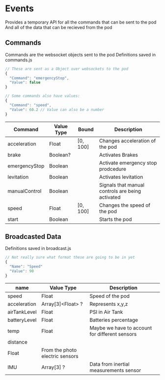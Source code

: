 # Events
Provides a temporary API for all the commands that can be sent to the pod
And all of the data that can be recieved from the pod

## Commands

Commands are the websocket objects sent to the pod
Definitions saved in commands.js

```js
// These are sent as a Object over websockets to the pod
{
  "Command": "emergencyStop",
  "Value": false
}

// Some commands also have values:
{
  "Command": "speed",
  "Value": 60.2 // Value can also be a number
}
```

| Command       | Value Type | Bound    | Description                                      |
| ------------- | ---------- | -------- | ------------------------------------------------ |
| acceleration  | Float      | [0, 100] | Changes acceleration of the pod                  |
| brake         | Boolean?   |          | Activates Brakes                                 |
| emergencyStop | Boolean    |          | Activate emergency stop prodcedure               |
| levitation    | Boolean    |          | Activates levitation                             |
| manualControl | Boolean    |          | Signals that manual controls are being activated |
| speed         | Float      | [0, 100] | Changes the speed of the pod                     |
| start         | Boolean    |          | Starts the pod                                   |


## Broadcasted Data

Definitions saved in broadcast.js

```js
// Not really sure what format these are going to be in yet
{
  "Name": "Speed"
  "Value": 90
}
```

| name         | Value Type                      | Description                                    |
| ------------ | ------------------------------- | ---------------------------------------------- |
| speed        | Float                           | Speed of the pod                               |
| acceleration | Array[3]\<Float> ?               | Represents x,y,z                               |
| airTankLevel | Float                           | PSI in Air Tank                                |
| batteryLevel | Float                           | Batteries percentage                           |
| temp         | Float                           | Maybe we have to account for different sensors |
| distance     |                                 |                                                |
| Float        | From the photo electric sensors |                                                |
| IMU          | Array[3]<Float> ?               | Data from inertial measurements sensor         |
